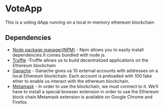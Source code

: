 # VoteApp
This is a voting dApp running on a  local in-memory ethereum blockchain


## Dependencies
* [Node package manager(NPM)](https://nodejs.org/en/) - Npm allows you to easily install dependencies.It comes bundled with node js.
* [Truffle](https://trufflesuite.com/) -Truffle allows us to build decentralized applications on the Ethereum blockchain
* [Ganache](https://trufflesuite.com/ganache/) - Ganache gives us 10 external accounts with addresses on a local Ethereum blockchain. Each account is preloaded with 100 fake ether to enable us  interact with the ethereum blockchain.
* [Metamask](https://chrome.google.com/webstore/detail/metamask/nkbihfbeogaeaoehlefnkodbefgpgknn?hl=en) - In order to use the blockchain, we must connect to it. We’ll have to install a special browser extension in order to use the Ethereum block chain.Metamask extension is available on Google Chrome and Firefox.
